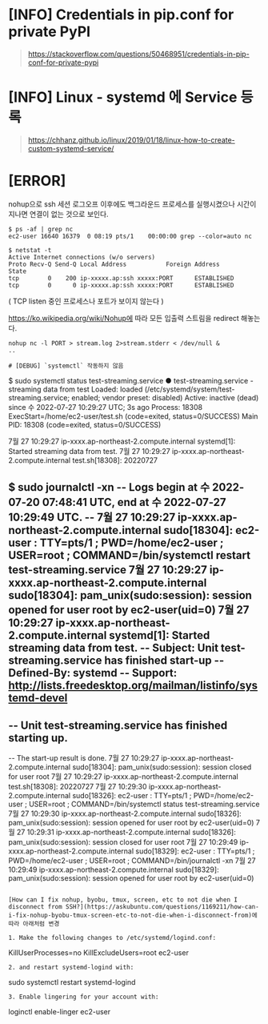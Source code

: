 # [INFO] Credentials in pip.conf for private PyPI
> https://stackoverflow.com/questions/50468951/credentials-in-pip-conf-for-private-pypi

# [INFO] Linux - systemd 에 Service 등록
> https://chhanz.github.io/linux/2019/01/18/linux-how-to-create-custom-systemd-service/

# [ERROR]
nohup으로 ssh 세션 로그오프 이후에도 백그라운드 프로세스를 실행시켰으나 시간이 지나면 연결이 없는 것으로 보인다.
```
$ ps -af | grep nc
ec2-user 16640 16379  0 08:19 pts/1    00:00:00 grep --color=auto nc 

$ netstat -t
Active Internet connections (w/o servers)
Proto Recv-Q Send-Q Local Address           Foreign Address         State      
tcp        0    200 ip-xxxxx.ap:ssh xxxxx:PORT      ESTABLISHED
tcp        0      0 ip-xxxxx.ap:ssh xxxxx:PORT      ESTABLISHED
```
( TCP listen 중인 프로세스나 포트가 보이지 않는다 )

https://ko.wikipedia.org/wiki/Nohup에 따라 모든 입출력 스트림을 redirect 해놓는다.

```
nohup nc -l PORT > stream.log 2>stream.stderr < /dev/null &
..

# [DEBUG] `systemctl` 작동하지 않음
```
$ sudo systemctl status test-streaming.service
● test-streaming.service - streaming data from test
   Loaded: loaded (/etc/systemd/system/test-streaming.service; enabled; vendor preset: disabled)
   Active: inactive (dead) since 수 2022-07-27 10:29:27 UTC; 3s ago
  Process: 18308 ExecStart=/home/ec2-user/test.sh (code=exited, status=0/SUCCESS)
 Main PID: 18308 (code=exited, status=0/SUCCESS)

 7월 27 10:29:27 ip-xxxx.ap-northeast-2.compute.internal systemd[1]: Started streaming data from test.
 7월 27 10:29:27 ip-xxxx.ap-northeast-2.compute.internal test.sh[18308]: 20220727

$ sudo journalctl -xn
-- Logs begin at 수 2022-07-20 07:48:41 UTC, end at 수 2022-07-27 10:29:49 UTC. --
 7월 27 10:29:27 ip-xxxx.ap-northeast-2.compute.internal sudo[18304]: ec2-user : TTY=pts/1 ; PWD=/home/ec2-user ; USER=root ; COMMAND=/bin/systemctl restart test-streaming.service
 7월 27 10:29:27 ip-xxxx.ap-northeast-2.compute.internal sudo[18304]: pam_unix(sudo:session): session opened for user root by ec2-user(uid=0)
 7월 27 10:29:27 ip-xxxx.ap-northeast-2.compute.internal systemd[1]: Started streaming data from test.
-- Subject: Unit test-streaming.service has finished start-up
-- Defined-By: systemd
-- Support: http://lists.freedesktop.org/mailman/listinfo/systemd-devel
-- 
-- Unit test-streaming.service has finished starting up.
-- 
-- The start-up result is done.
 7월 27 10:29:27 ip-xxxx.ap-northeast-2.compute.internal sudo[18304]: pam_unix(sudo:session): session closed for user root
 7월 27 10:29:27 ip-xxxx.ap-northeast-2.compute.internal test.sh[18308]: 20220727
 7월 27 10:29:30 ip-xxxx.ap-northeast-2.compute.internal sudo[18326]: ec2-user : TTY=pts/1 ; PWD=/home/ec2-user ; USER=root ; COMMAND=/bin/systemctl status test-streaming.service
 7월 27 10:29:30 ip-xxxx.ap-northeast-2.compute.internal sudo[18326]: pam_unix(sudo:session): session opened for user root by ec2-user(uid=0)
 7월 27 10:29:31 ip-xxxx.ap-northeast-2.compute.internal sudo[18326]: pam_unix(sudo:session): session closed for user root
 7월 27 10:29:49 ip-xxxx.ap-northeast-2.compute.internal sudo[18329]: ec2-user : TTY=pts/1 ; PWD=/home/ec2-user ; USER=root ; COMMAND=/bin/journalctl -xn
 7월 27 10:29:49 ip-xxxx.ap-northeast-2.compute.internal sudo[18329]: pam_unix(sudo:session): session opened for user root by ec2-user(uid=0)
 ```
 
[How can I fix nohup, byobu, tmux, screen, etc to not die when I disconnect from SSH?](https://askubuntu.com/questions/1169211/how-can-i-fix-nohup-byobu-tmux-screen-etc-to-not-die-when-i-disconnect-from)에 따라 아래처럼 변경

1. Make the following changes to /etc/systemd/logind.conf:
```
KillUserProcesses=no
KillExcludeUsers=root ec2-user
```
2. and restart systemd-logind with:
```
sudo systemctl restart systemd-logind
```
3. Enable lingering for your account with:
```
loginctl enable-linger ec2-user
```
